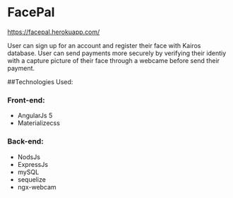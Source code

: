 # FacePal

https://facepal.herokuapp.com/

User can sign up for an account and register their face with Kairos database.  User can send payments more securely by verifying their identiy with a capture picture of their face through a webcame before send their payment.

##Technologies Used:

### Front-end:
* AngularJs 5
* Materializecss

### Back-end:
* NodsJs
* ExpressJs
* mySQL
* sequelize
* ngx-webcam
